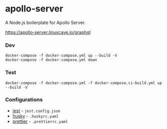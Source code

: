 # apollo-server

A Node.js boilerplate for Apollo Server.

https://apollo-server.linuxcave.io/graphql

### Dev

```
docker-compose -f docker-compose.yml up --build -V
docker-compose -f docker-compose.yml down
```

### Test

```
docker-compose -f docker-compose.yml -f docker-compose.ci-build.yml up --build -V
```

### Configurations

- [jest](https://github.com/facebook/jest) - `jest.config.json`
- [husky](https://github.com/typicode/husky/) - `.huskyrc.yaml`
- [prettier](https://github.com/prettier/prettier) - `.prettierrc.yaml`
